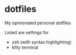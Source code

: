 # dotfiles
My opinionated personal dotfiles

Listed are settings for
- zsh (with syntax highlighting)
- kitty terminal
